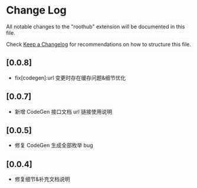 # Change Log

All notable changes to the "roothub" extension will be documented in this file.

Check [Keep a Changelog](http://keepachangelog.com/) for recommendations on how to structure this file.

## [0.0.8]

- fix[codegen]:url 变更时存在缓存问题&细节优化

## [0.0.7]

- 新增 CodeGen 接口文档 url 链接使用说明

## [0.0.5]

- 修复 CodeGen 生成全部枚举 bug

## [0.0.4]

- 修复细节&补充文档说明
